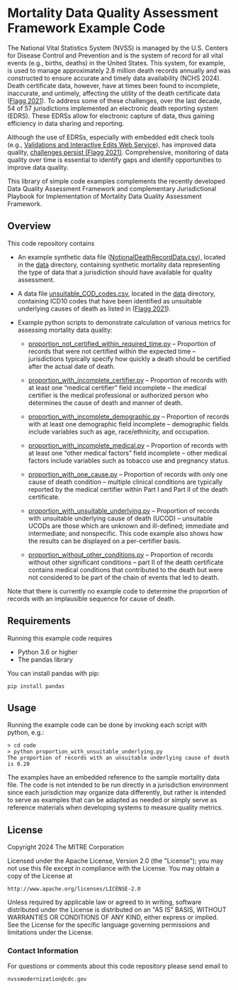 # Mortality Data Quality Assessment Framework Example Code

The National Vital Statistics System (NVSS) is managed by the U.S. Centers for Disease Control and
Prevention and is the system of record for all vital events (e.g., births, deaths) in the United
States. This system, for example, is used to manage approximately 2.8 million death records annually
and was constructed to ensure accurate and timely data availability (NCHS 2024). Death certificate
data, however, have at times been found to incomplete, inaccurate, and untimely, affecting the
utility of the death certificate data
([Flagg 2021](https://stacks.cdc.gov/view/cdc/100414)).
To address some of these challenges, over the
last decade, 54 of 57 jurisdictions implemented an electronic death reporting system (EDRS). These
EDRSs allow for electronic capture of data, thus gaining efficiency in data sharing and reporting.

Although the use of EDRSs, especially with embedded edit check tools (e.g.,
[Validations and Interactive Edits Web Service](https://www.cdc.gov/nchs/data/nvss/modernization/VIEWS-Technical-User-Info-508.pdf)),
has improved data quality,
[challenges persist (Flagg 2021)](https://stacks.cdc.gov/view/cdc/100414).
Comprehensive, monitoring of data quality over time is essential to identify gaps and identify
opportunities to improve data quality.

This library of simple code examples complements the recently developed Data Quality Assessment
Framework and complementary Jurisdictional Playbook for Implementation of Mortality Data Quality
Assessment Framework.

## Overview

This code repository contains

* An example synthetic data file ([NotionalDeathRecordData.csv](data/NotionalDeathRecordData.csv)), located in the [data](data) directory, containing synthetic mortality data representing the type of data that a jurisdiction should have available for quality assessment.

* A data file [unsuitable_COD_codes.csv](data/unsuitable_COD_codes.csv), located in the [data](data) directory, containing ICD10 codes that have been identified as unsuitable underlying causes of death as listed in ([Flagg 2021](https://stacks.cdc.gov/view/cdc/100414)).

* Example python scripts to demonstrate calculation of various metrics for assessing mortality data quality:

  * [proportion_not_certified_within_required_time.py](code/proportion_not_certified_within_required_time.py) – Proportion of records that were not certified within the expected time – jurisdictions typically specify how quickly a death should be certified after the actual date of death.

  * [proportion_with_incomplete_certifier.py](code/proportion_with_incomplete_certifier.py) – Proportion of records with at least one “medical certifier” field incomplete – the medical certifier is the medical professional or authorized person who determines the cause of death and manner of death.

  * [proportion_with_incomplete_demographic.py](code/proportion_with_incomplete_demographic.py) – Proportion of records with at least one demographic field incomplete – demographic fields include variables such as age, race/ethnicity, and occupation.

  * [proportion_with_incomplete_medical.py](code/proportion_with_incomplete_medical.py) – Proportion of records with at least one “other medical factors” field incomplete – other medical factors include variables such as tobacco use and pregnancy status.

  * [proportion_with_one_cause.py](code/proportion_with_one_cause.py) – Proportion of records with only one cause of death condition – multiple clinical conditions are typically reported by the medical certifier within Part I and Part II of the death certificate.

  * [proportion_with_unsuitable_underlying.py](code/proportion_with_unsuitable_underlying.py) – Proportion of records with unsuitable underlying cause of death (UCOD) – unsuitable UCODs are those which are unknown and ill-defined; immediate and intermediate; and nonspecific. This code example also shows how the results can be displayed on a per-certifier basis.

  * [proportion_without_other_conditions.py](code/proportion_without_other_conditions.py) – Proportion of records without other significant conditions – part II of the death certificate contains medical conditions that contributed to the death but were not considered to be part of the chain of events that led to death.

Note that there is currently no example code to determine the proportion of records with an implausible sequence for cause of death.

## Requirements

Running this example code requires

* Python 3.6 or higher
* The pandas library

You can install pandas with pip:

```
pip install pandas
```

## Usage

Running the example code can be done by invoking each script with python, e.g.:

```
> cd code
> python proportion_with_unsuitable_underlying.py   
The proportion of records with an unsuitable underlying cause of death is 0.20
```

The examples have an embedded reference to the sample mortality data file. The code is not intended to be run directly in a jurisdiction environment since each jurisdiction may organize data differently, but rather is intended to serve as examples that can be adapted as needed or simply serve as reference materials when developing systems to measure quality metrics.

## License

Copyright 2024 The MITRE Corporation

Licensed under the Apache License, Version 2.0 (the "License"); you may not use this file except in compliance with the License. You may obtain a copy of the License at

```
http://www.apache.org/licenses/LICENSE-2.0
```

Unless required by applicable law or agreed to in writing, software distributed under the License is distributed on an "AS IS" BASIS, WITHOUT WARRANTIES OR CONDITIONS OF ANY KIND, either express or implied. See the License for the specific language governing permissions and limitations under the License.

### Contact Information

For questions or comments about this code repository please send email to

    nvssmodernization@cdc.gov

